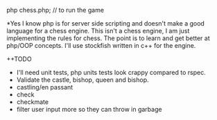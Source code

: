 php chess.php; // to run the game

*Yes I know php is for server side scripting and doesn't make a good language for a chess engine. This isn't a chess engine, I am just implementing the rules for chess. The point is to learn and get better at php/OOP concepts. I'll use stockfish written in c++ for the engine.

++TODO
* I'll need unit tests, php units tests look crappy compared to rspec.
* Validate the castle, bishop, queen and bishop.
* castling/en passant
* check
* checkmate
* filter user input more so they can throw in garbage
